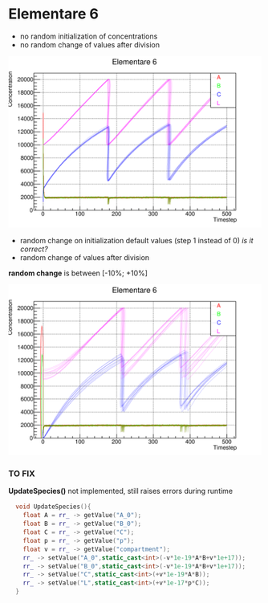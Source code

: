# Elementare 6 

* no random initialization of concentrations
* no random change of values after division

![graph](elementare_6.svg)


* random change on initialization default values (step 1 instead of 0) _is it correct?_
* random change of values after division

__random change__ is between [-10%; +10%]

![random change](random_change.svg)
### TO FIX
__UpdateSpecies()__ not implemented, still raises errors during runtime
```c++
  void UpdateSpecies(){
    float A = rr_ -> getValue("A_0");
    float B = rr_ -> getValue("B_0");
    float C = rr_ -> getValue("C");
    float p = rr_ -> getValue("p");
    float v = rr_ -> getValue("compartment");
    rr_ -> setValue("A_0",static_cast<int>(-v*1e-19*A*B+v*1e+17));
    rr_ -> setValue("B_0",static_cast<int>(-v*1e-19*A*B+v*1e+17));
    rr_ -> setValue("C",static_cast<int>(+v*1e-19*A*B));
    rr_ -> setValue("L",static_cast<int>(+v*1e-17*p*C));
  }
```
